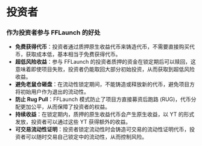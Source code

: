 # 投资者

### **作为投资者参与 FFLaunch 的好处**

* **免费获得代币**：投资者通过质押原生收益代币来铸造代币，不需要直接购买代币，获取成本低，基本相当于免费获得代币。
* **超低风险收益**：参与 FFLaunch 的投资者质押的资金在锁定期后可以赎回，这意味着即使项目失败，投资者仍能取回大部分初始投资，从而获取到超低风险收益。
* **避免老鼠仓砸盘**：在流动性锁定期间，不能铸造或释放新的代币，避免项目方将初始用户作为退出的流动性。
* **防止 Rug Pull**：FFLaunch 模式防止了项目方直接募资后跑路 (RUG)，代币分配更加公平，从而保障了投资者的权益。
* **持续收益**：在锁定期内，质押的原生收益代币会产生原生收益，以 YT 的形式发放，投资者可以通过这些 YT 获得额外的收益。
* **可交易流动性证明**：投资者锁定流动性时会铸造可交易的流动性证明代币，投资者可以随时交易自己锁定中的流动性，从而控制风险。

